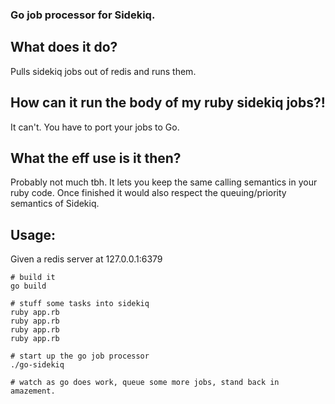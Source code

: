 ### Go job processor for Sidekiq.

## What does it do?
Pulls sidekiq jobs out of redis and runs them.

## How can it run the body of my ruby sidekiq jobs?!
It can't. You have to port your jobs to Go.

## What the eff use is it then?
Probably not much tbh. It lets you keep the same calling semantics in your ruby code.  Once finished it would also respect the queuing/priority semantics of Sidekiq.

## Usage:
Given a redis server at 127.0.0.1:6379

    # build it
    go build

    # stuff some tasks into sidekiq
    ruby app.rb
    ruby app.rb
    ruby app.rb
    ruby app.rb

    # start up the go job processor
    ./go-sidekiq

    # watch as go does work, queue some more jobs, stand back in amazement.